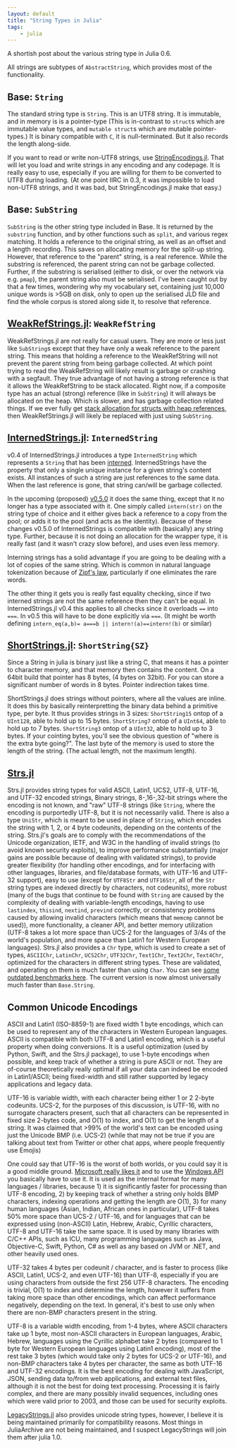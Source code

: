 ```yaml
---
layout: default
title: "String Types in Julia"
tags:
    - julia
---
```


A shortish post about the various string type in Julia 0.6.

<!--more-->

All strings are subtypes of `AbstractString`,
which provides most of the functionality.

## Base: `String`
The standard string type is `String`.
This is an UTF8 string.
It is immutable, and in memory is is a pointer-type 
(This is in-contrast to `struct`s which are immutable value types, and `mutable struct`s which are mutable pointer-types.)
It is binary compatible with `C`, it is null-terminated.
But it also records the length along-side.

If you want to read or write non-UTF8 strings,
use [StringEncodings.jl](https://github.com/nalimilan/StringEncodings.jl).
That will let you load and write strings in any encoding and any codepage.
It is really easy to use, especially if you are willing for them to  be converted to UTF8 during loading.
(At one point IIRC in 0.3, it was impossible to load non-UTF8 strings, and it was bad, but StringEncodings.jl make that easy.)

## Base: `SubString`
`SubString` is the other string type included in Base.
It is returned by the `substring` function, and by other functions such as `split`, and various regex matching.
It holds a reference to the original string, as well as an offset and a length recording.
This saves on allocating memory for the split-up string.
However, that reference to the "parent" string, is a real reference.
While the substring is referenced, the parent string can not be garbage collected.
Further, if the substring is serialised (either to disk, or over the network via e.g. `pmap`),
the parent string also must be serialised.
I've been caught out by that a few times, wondering why my vocabulary set, containing just 10,000 unique words
is >5GB on disk, only to open up the serialised JLD file and find the whole corpus is stored along side it, to resolve that reference.



## [WeakRefStrings.jl](https://github.com/JuliaData/WeakRefStrings.jl): `WeakRefString`

WeakRefStrings.jl are not really for casual users.
They are more or less just like `SubString`s except that they have only a weak reference to the parent string.
This means that holding a reference to the WeakRefString will not prevent the parent string from being garbage collected.
At which point trying to read the WeakRefString will likely result is garbage or crashing with a segfault.
They true advantage of not having a strong reference is that it allows the WeakRefString to be stack allocated.
Right now, if a composite type has an actual (strong) reference (like in `SubString`) it will always be allocated on the heap.
Which is slower, and has garbage collection related things.
If we ever fully get [stack allocation for structs with heap references](https://discourse.julialang.org/t/stack-allocation-for-structs-with-heap-references/2293),
then WeakRefStrings.jl will likely be replaced with just using `SubString`.

## [InternedStrings.jl](https://github.com/oxinabox/InternedStrings.jl): `InternedString`

v0.4 of InternedStrings.jl introduces a type `InternedString`
which represents a `String` that has been [interned](https://en.wikipedia.org/wiki/String_interning).
InternedStrings have the property that only a single unique instance for a given string's content exists.
All instances of such a string are just references to the same data.
When the last reference is gone, that string can/will be garbage collected.

In the upcoming (proposed) [v0.5.0](https://github.com/oxinabox/InternedStrings.jl/pull/9) it does the same thing,
except that it no longer has a type associated with it.
One simply called `intern(str)` on the string type of choice and it either gives back a reference to a copy from the pool; or adds it to the pool (and acts as the identity).
Because of these changes v0.5.0 of InternedStrings is compatible with (basically) any string type.
Further, because it is not doing an allocation for the wrapper type, it is really fast
(and it wasn't crazy slow before), and uses even less memory.

Interning strings has a solid advantage if you are going to be dealing with a lot of copies of the same string.
Which is common in natural language tokenization because of [Zipf's law](https://en.wikipedia.org/wiki/Zipf%27s_law),
particularly if one eliminates the rare words.

The other thing it gets you is really fast equality checking, since if two interned strings are not the same reference then they can't be equal.
In InternedStrings.jl v0.4 this applies to all checks since it overloads `==` into `===`.
In v0.5 this will have to be done explicitly via `===`.
(It might be worth defining `intern_eq(a,b)= a===b || intern!(a)==intern!(b)` or similar)



## [ShortStrings.jl](https://github.com/xiaodaigh/ShortStrings.jl): `ShortString{SZ}`

Since a String in julia is binary just like a string C,
that means it has a pointer to character memory, and that memory then contains the content.
On a 64bit build that pointer has 8 bytes, (4 bytes on 32bit).
For you can store a significant number of words in 8 bytes.
Pointer indirection takes time.

ShortStrings.jl does strings without pointers, where all the values are inline.
It does this by basically reinterpretting the binary data behind a primitive type, per byte.
It thus provides strings in  3 sizes:
`ShortString15` ontop of a `UInt128`, able to hold up to 15 bytes.
`ShortString7` ontop of a `UInt64`, able to hold up to 7 bytes.
`ShortString3` ontop of a `UInt32`, able to hold up to 3 bytes.
If your cointing bytes, you'll see the obvious question of "where is the extra byte going?".
The last byte of the memory is used to store the length of the string.
(The actual length, not the maximum length).


## [Strs.jl](https://github.com/JuliaString/Strs.jl)

Strs.jl provides string types for valid ASCII, Latin1, UCS2, UTF-8, UTF-16, and UTF-32 encoded strings, Binary strings,
8-,16-,32-bit strings where the encoding is not known, and "raw" UTF-8 strings (like `String`, where the encoding is purportedly UTF-8,
but it is not necessarily valid.  There is also a type `UniStr`, which is meant to be used in place of `String`, which encodes the string
with 1, 2, or 4 byte codeunits, depending on the contents of the string.
Strs.jl's goals are to comply with the recommendations of the Unicode organization, IETF, and W3C in the handling of invalid strings
(to avoid known security exploits), to improve performance substantially (major gains are possible because of dealing with validated
strings), to provide greater flexibility (for handling other encodings, and for interfacing with other languages, libraries, and
file/database formats, with UTF-16 and UTF-32 support), easy to use (except for `UTF8Str` and `UTF16Str`, all of the `Str` string types
are indexed directly by characters, not codeunits), more robust (many of the bugs that continue to be found with `String` are caused by
the complexity of dealing with variable-length encodings, having to use `lastindex`, `thisind`, `nextind`, `prevind` correctly, or
consistency problems caused by allowing invalid characters (which means that `memcmp` cannot be used)), more functionality, a cleaner
API, and better memory utilization (UTF-8 takes a lot more space than UCS-2 for the languages of 3/4s of the world's population,
and more space than Latin1 for Western European languages).
Strs.jl also provides a `Chr` type, which is used to create a set of types, `ASCIIChr`, `LatinChr`, `UCS2Chr`, `UTF32Chr`, `Text1Chr`,
`Text2Chr`, `Text4Chr`, optimized for the characters in different string types. These are validated, and operating on them is much faster than using `Char`.
You can see [some outdated benchmarks here](https://discourse.julialang.org/t/ann-wip-strs-jl-package-ready-for-alpha-review-and-testing/8087/11).
The current version is now almost universally much faster than `Base.String`.

## Common Unicode Encodings

ASCII and Latin1 (ISO-8859-1) are fixed width 1 byte encodings, which can be used to represent any of the characters in
Western European languages. ASCII is compatible with both UTF-8 and Latin1 encoding, which is a useful property when doing conversions.
It is a useful optimization (used by Python, Swift, and the Strs.jl package), to use 1-byte encodings when possible, and keep track of
whether a string is pure ASCII or not.
They are of-course theoretically really optimal if all your data can indeed be encoded in Latin1/ASCII;
being fixed-width and still rather supported by legacy applications and legacy data.

UTF-16 is variable width, with each character being either 1 or 2 2-byte codeunits.
UCS-2, for the purposes of this discussion, is UTF-16, with no surrogate characters present, such that all characters can be represented
in fixed size 2-bytes code, and O(1) to index, and O(1) to get the length of a string. It was claimed that >99% of the world's text can be
encoded using just the Unicode BMP (i.e. UCS-2) (while that may not be true if you are talking about text from Twitter or other chat apps,
where people frequently use Emojis)

One could say that UTF-16 is the worst of both worlds, or you could say it is a good middle ground.
[Microsoft really likes it](https://msdn.microsoft.com/en-us/library/windows/desktop/dd374081(v=vs.85).aspx) and to use the
[Windows API](https://msdn.microsoft.com/en-us/library/windows/desktop/dd374131(v=vs.85).aspx) you basically have to use it.
It is used as the internal format for many languages / libraries, because 1) it is significantly faster for processing than UTF-8
encoding, 2) by keeping track of whether a string only holds BMP characters, indexing operations and getting the length are O(1),
3) for many human languages (Asian, Indian, African ones in particular), UTF-8 takes 50% more space than UCS-2 / UTF-16, and for
languages that can be expressed using (non-ASCII) Latin, Hebrew, Arabic, Cyrillic characters, UTF-8 and UTF-16 take the same space.
It is used by many libraries with C/C++ APIs, such as ICU, many programming languages such as Java, Objective-C, Swift, Python, C#
as well as any based on JVM or .NET, and other heavily used ones.

UTF-32 takes 4 bytes per codeunit / character, and is faster to process (like ASCII, Latin1, UCS-2, and even UTF-16) than UTF-8, 
especially if you are using characters from outside the first 256 UTF-8 characters.
The encoding is trivial, O(1) to index and determine the length, however it suffers from taking more space than other encodings,
which can affect performance negatively, depending on the text. In general, it's best to use only when there are non-BMP characters
present in the string.

UTF-8 is a variable width encoding, from 1-4 bytes, where ASCII characters take up 1 byte, most non-ASCII characters in
European languages, Arabic, Hebrew, languages using the Cyrillic alphabet take 2 bytes (compared to 1 byte for Western European languages
using Latin1 encoding), most of the rest take 3 bytes (which would take only 2 bytes for UCS-2 or UTF-16), and non-BMP characters take
4 bytes per character, the same as both UTF-16 and UTF-32 encodings.
It is the best encoding for dealing with JavaScript, JSON, sending data to/from web applications, and external text files, although it is
not the best for doing text processing.  Processing it is fairly complex, and there are many possibly invalid sequences, including ones
which were valid prior to 2003, and those can be used for security exploits.



[LegacyStrings.jl](https://github.com/JuliaArchive/LegacyStrings.jl) also provides unicode string types,
however, I believe it is being maintained primarily for compatibility reasons.
Most things in JuliaArchive are not being maintained, and I suspect LegacyStrings will join them after julia 1.0.
